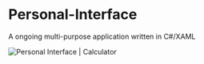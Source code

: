 # Personal-Interface
A ongoing multi-purpose application written in C#/XAML

![Personal Interface | Calculator](https://github.com/Rahul21Lal/Personal-Interface/blob/master/PI_Calculator_MAIN.png)
